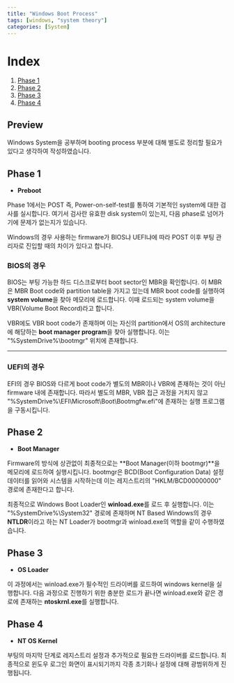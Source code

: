 ```yaml
---
title: "Windows Boot Process"
tags: [windows, "system theory"]
categories: [System]
---
```


# Index

1. [Phase 1](#phase-1)
2. [Phase 2](#phase-2)
3. [Phase 3](#phase-3)
4. [Phase 4](#phase-4)

## Preview

Windows System을 공부하며 booting process 부분에 대해 별도로 정리할 필요가 있다고 생각하여 작성하였습니다.

## Phase 1

- **Preboot**

Phase 1에서는 POST 즉, Power-on-self-test를 통하여 기본적인 system에 대한 검사를 실시합니다. 여기서 검사란 유효한 disk system이 있는지, 다음 phase로 넘어가기에 문제가 없는지가 있습니다.

Windows의 경우 사용하는 firmware가 BIOS냐 UEFI냐에 따라 POST 이후 부팅 관리자로 진입할 때의 차이가 있다고 합니다.

### BIOS의 경우

BIOS는 부팅 가능한 하드 디스크로부터 boot sector인 MBR을 확인합니다. 이 MBR은 MBR Boot code와 partition table을 가지고 있는데 MBR boot code를 실행하여 **system volume**을 찾아 메모리에 로드합니다. 이때 로드되는 system volume을 VBR(Volume Boot Record)라고 합니다.

VBR에도 VBR boot code가 존재하며 이는 자신의 partition에서 OS의 architecture에 해당하는 **boot manager program**을 찾아 실행합니다. 이는 "%SystemDrive%\bootmgr" 위치에 존재합니다.

* * *

### UEFI의 경우

EFI의 경우 BIOS와 다르게 boot code가 별도의 MBR이나 VBR에 존재하는 것이 아닌 firmware 내에 존재합니다. 따라서 별도의 MBR, VBR 접근 과정을 거치지 않고 "%SystemDrive%\EFI\Microsoft\Boot\Bootmgfw.efi"에 존재하는 실행 프로그램을 구동시킵니다.

## Phase 2

- **Boot Manager**

Firmware의 방식에 상관없이 최종적으로는 **Boot Manager(이하 bootmgr)**을 메모리에 로드하여 실행시킵니다. bootmgr은 BCD(Boot Configuration Data) 설정 데이터를 읽어와 시스템을 시작하는데 이는 레지스트리의 "HKLM/BCD00000000" 경로에 존재한다고 합니다.

최종적으로 Windows Boot Loader인 **winload.exe**를 로드 후 실행합니다. 이는 "%SystemDrive%\System32" 경로에 존재하며 NT Based Windows의 경우 **NTLDR**이라고 하는 NT Loader가 bootmgr과 winload.exe의 역할을 같이 수행하였습니다.

## Phase 3

- **OS Loader**

이 과정에서는 winload.exe가 필수적인 드라이버를 로드하여 windows kernel을 실행합니다. 다음 과정으로 진행하기 위한 충분한 로드가 끝나면 winload.exe와 같은 경로에 존재하는 **ntoskrnl.exe**를 실행합니다.

## Phase 4

- **NT OS Kernel**

부팅의 마지막 단계로 레지스트리 설정과 추가적으로 필요한 드라이버를 로드합니다. 최종적으로 윈도우 로그인 화면이 표시되기까지 각종 초기화나 설정에 대해 광범위하게 진행됩니다.
